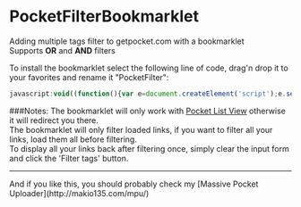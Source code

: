 PocketFilterBookmarklet
=======================

Adding multiple tags filter to getpocket.com with a bookmarklet<br>
Supports **OR** and **AND** filters

To install the bookmarklet select the following line of code, drag'n drop it to your favorites and rename it "PocketFilter":
 ```javascript
javascript:void((function(){var e=document.createElement('script');e.setAttribute('type','text/javascript');e.setAttribute('src','https://raw.github.com/MAKIO135/PocketFilterBookmarklet/master/pocketfilter.js');document.body.appendChild(e)})())
 ```

 
 
###Notes:
The bookmarklet will only work with [Pocket List View](http://getpocket.com/a/queue/list/) otherwise it will redirect you there.<br>
The bookmarklet will only filter loaded links, if you want to filter all your links, load them all before filtering.<br>
To display all your links back after filtering once, simply clear the input form and click the 'Filter tags' button.<br>
<hr>
And if you like this, you should probably check my [Massive Pocket Uploader](http://makio135.com/mpu/)

